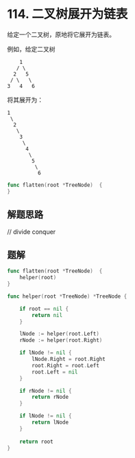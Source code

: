# 114. 二叉树展开为链表
给定一个二叉树，原地将它展开为链表。  

例如，给定二叉树  

```
    1
   / \
  2   5
 / \   \
3   4   6
```
将其展开为：
```
1
 \
  2
   \
    3
     \
      4
       \
        5
         \
          6
```

```go
func flatten(root *TreeNode)  {
}
```

## 解题思路
// divide conquer

## 题解

```go
func flatten(root *TreeNode)  {
    helper(root)
}

func helper(root *TreeNode) *TreeNode {

    if root == nil {
        return nil
    }

    lNode := helper(root.Left)
    rNode := helper(root.Right)

    if lNode != nil {
        lNode.Right = root.Right
        root.Right = root.Left
        root.Left = nil
    }

    if rNode != nil {
        return rNode
    }

    if lNode != nil {
        return lNode
    }
    
    return root
}

```
